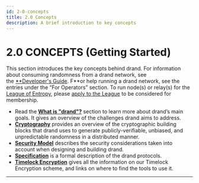 ```yaml
---
id: 2-0-concepts
title: 2.0 Concepts
description: A brief introduction to key concepts
---
```

# 2.0 CONCEPTS (Getting Started)

This section introduces the key concepts behind drand. For information about consuming randomness from a drand network, see the [**Developer's Guide](../dev-guide/3-0-dev-guide). F**or help running a drand network, see the entries under the “For Operators” section. To run node(s) or relay(s) for the [League of Entropy](https://leagueofentropy.org), please [apply to the League](https://docs.google.com/forms/d/e/1FAIpQLSfGwiSz2_gq6NHo3MGyJyH4_GKv_TcY1YmbwkctKlCh5aVToA/viewform?usp=sf_link) to be considered for membership.

- Read the [**What is "drand"?**](../about/1-0-about) section to learn more about drand’s main goals.  It gives an overview of the challenges drand aims to address.
- [**Cryptography**](2-1-concepts-cryptography) provides an overview of the cryptographic building blocks that drand uses to generate publicly-verifiable, unbiased, and unpredictable randomness in a distributed manner.
- [**Security Model**](2-2-concepts-security-model) describes the security considerations taken into account when designing and building drand.
- [**Specification**](2-3-concepts-specification) is a formal description of the drand protocols.
- [**Timelock Encryption**](2-4-concepts-timelock-encryption) gives all the information on our Timelock Encryption scheme, and links on where to find the tools to use it.

---
